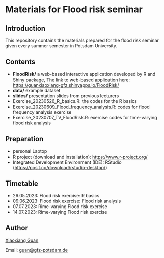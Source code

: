 # Materials for Flood risk seminar
## Introduction
This repository contains the materials prepared for the flood risk seminar given every summer semester in Potsdam University. 

## Contents
- **FloodRisk/** a web-based interactive application developed by R and Shiny package, The link to web-based application here: https://guanxiaoxiang-gfz.shinyapps.io/FloodRisk/
- **data/** example dataset
- **slides/** presentation slides from previous lecturers
- Exercise_20230526_R_basics.R: the codes for the R basics
- Exercise_20230609_Flood_frequency_analysis.R: codes for flood frequency analysis exercise
- Exercise_20230707_TV_FloodRisk.R: exercise codes for time-varying flood risk analysis

## Preparation
- personal Laptop
- R project (download and installation): https://www.r-project.org/
- Integrated Development Environment (IDE): RStudio (https://posit.co/download/rstudio-desktop/)

## Timetable
- 26.05.2023: Flood risk exercise: R basics
- 09.06.2023: Flood risk exercise: Flood risk analysis
- 07.07.2023: Rime-varying Flood risk exercise
- 14.07.2023: Rime-varying Flood risk exercise

## Author
[Xiaoxiang Guan](https://www.gfz-potsdam.de/staff/guan.xiaoxiang/sec44)

Email: guan@gfz-potsdam.de
